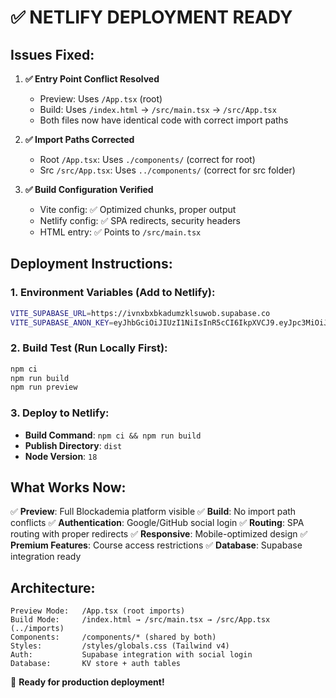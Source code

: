 # ✅ NETLIFY DEPLOYMENT READY

## Issues Fixed:
1. **✅ Entry Point Conflict Resolved**
   - Preview: Uses `/App.tsx` (root)  
   - Build: Uses `/index.html` → `/src/main.tsx` → `/src/App.tsx`
   - Both files now have identical code with correct import paths

2. **✅ Import Paths Corrected**
   - Root `/App.tsx`: Uses `./components/` (correct for root)
   - Src `/src/App.tsx`: Uses `../components/` (correct for src folder)

3. **✅ Build Configuration Verified**
   - Vite config: ✅ Optimized chunks, proper output
   - Netlify config: ✅ SPA redirects, security headers
   - HTML entry: ✅ Points to `/src/main.tsx`

## Deployment Instructions:

### 1. Environment Variables (Add to Netlify):
```bash
VITE_SUPABASE_URL=https://ivnxbxbkadumzklsuwob.supabase.co
VITE_SUPABASE_ANON_KEY=eyJhbGciOiJIUzI1NiIsInR5cCI6IkpXVCJ9.eyJpc3MiOiJzdXBhYmFzZSIsInJlZiI6Iml2bnhieGJrYWR1bXprbHN1d29iIiwicm9sZSI6ImFub24iLCJpYXQiOjE3NTcyNzAyMzMsImV4cCI6MjA3Mjg0NjIzM30.KyuT2oB2v55SeXHGAT7GHn4_waqpF3FuRFNkXIi259s
```

### 2. Build Test (Run Locally First):
```bash
npm ci
npm run build
npm run preview
```

### 3. Deploy to Netlify:
- **Build Command**: `npm ci && npm run build`
- **Publish Directory**: `dist`
- **Node Version**: `18`

## What Works Now:
✅ **Preview**: Full Blockademia platform visible
✅ **Build**: No import path conflicts
✅ **Authentication**: Google/GitHub social login
✅ **Routing**: SPA routing with proper redirects
✅ **Responsive**: Mobile-optimized design
✅ **Premium Features**: Course access restrictions
✅ **Database**: Supabase integration ready

## Architecture:
```
Preview Mode:   /App.tsx (root imports)
Build Mode:     /index.html → /src/main.tsx → /src/App.tsx (../imports)
Components:     /components/* (shared by both)
Styles:         /styles/globals.css (Tailwind v4)
Auth:           Supabase integration with social login
Database:       KV store + auth tables
```

🚀 **Ready for production deployment!**
